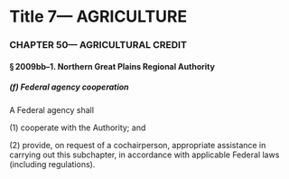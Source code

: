 
# Title 7— AGRICULTURE
### CHAPTER 50— AGRICULTURAL CREDIT
#### § 2009bb–1. Northern Great Plains Regional Authority
##### (f) Federal agency cooperation

A Federal agency shall

(1) cooperate with the Authority; and

(2) provide, on request of a cochairperson, appropriate assistance in carrying out this subchapter, in accordance with applicable Federal laws (including regulations).
